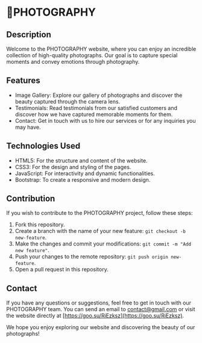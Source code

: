 # 📸PHOTOGRAPHY

## Description

Welcome to the PHOTOGRAPHY website, where you can enjoy an incredible collection of high-quality photographs. Our goal is to capture special moments and convey emotions through photography.

## Features

- Image Gallery: Explore our gallery of photographs and discover the beauty captured through the camera lens.
- Testimonials: Read testimonials from our satisfied customers and discover how we have captured memorable moments for them.
- Contact: Get in touch with us to hire our services or for any inquiries you may have.

## Technologies Used

- HTML5: For the structure and content of the website.
- CSS3: For the design and styling of the pages.
- JavaScript: For interactivity and dynamic functionalities.
- Bootstrap: To create a responsive and modern design.

## Contribution

If you wish to contribute to the PHOTOGRAPHY project, follow these steps:

1. Fork this repository.
2. Create a branch with the name of your new feature: `git checkout -b new-feature`.
3. Make the changes and commit your modifications: `git commit -m "Add new feature"`.
4. Push your changes to the remote repository: `git push origin new-feature`.
5. Open a pull request in this repository.

## Contact

If you have any questions or suggestions, feel free to get in touch with our PHOTOGRAPHY team. You can send an email to [contact@gmail.com](mailto:contact@gmail.com) or visit the website directly at [https://goo.su/RiEzksz](https://goo.su/RiEzksz).

We hope you enjoy exploring our website and discovering the beauty of our photographs!
